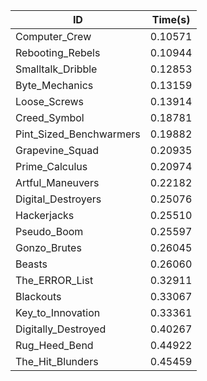 |ID|Time(s)|
|-|-|
|Computer_Crew|0.10571|
|Rebooting_Rebels|0.10944|
|Smalltalk_Dribble|0.12853|
|Byte_Mechanics|0.13159|
|Loose_Screws|0.13914|
|Creed_Symbol|0.18781|
|Pint_Sized_Benchwarmers|0.19882|
|Grapevine_Squad|0.20935|
|Prime_Calculus|0.20974|
|Artful_Maneuvers|0.22182|
|Digital_Destroyers|0.25076|
|Hackerjacks|0.25510|
|Pseudo_Boom|0.25597|
|Gonzo_Brutes|0.26045|
|Beasts|0.26060|
|The_ERROR_List|0.32911|
|Blackouts|0.33067|
|Key_to_Innovation|0.33361|
|Digitally_Destroyed|0.40267|
|Rug_Heed_Bend|0.44922|
|The_Hit_Blunders|0.45459|
